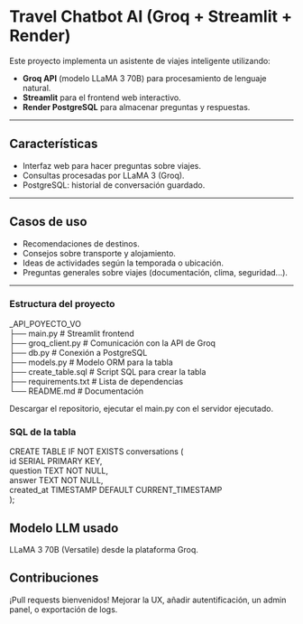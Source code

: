 #  Travel Chatbot AI (Groq + Streamlit + Render)

Este proyecto implementa un asistente de viajes inteligente utilizando:

- **Groq API** (modelo LLaMA 3 70B) para procesamiento de lenguaje natural.
- **Streamlit** para el frontend web interactivo.
- **Render PostgreSQL** para almacenar preguntas y respuestas.

---

##  Características

- Interfaz web para hacer preguntas sobre viajes.
- Consultas procesadas por LLaMA 3 (Groq).
- PostgreSQL: historial de conversación guardado.

---

##  Casos de uso

- Recomendaciones de destinos.
- Consejos sobre transporte y alojamiento.
- Ideas de actividades según la temporada o ubicación.
- Preguntas generales sobre viajes (documentación, clima, seguridad...).

---

### Estructura del proyecto  

_API_POYECTO_VO  
├── main.py              # Streamlit frontend  
├── groq_client.py       # Comunicación con la API de Groq  
├── db.py                # Conexión a PostgreSQL  
├── models.py            # Modelo ORM para la tabla  
├── create_table.sql     # Script SQL para crear la tabla  
├── requirements.txt     # Lista de dependencias  
    └── README.md            # Documentación

Descargar el repositorio, ejecutar el main.py con el servidor ejecutado.

### SQL de la tabla


CREATE TABLE IF NOT EXISTS conversations (  
    id SERIAL PRIMARY KEY,  
    question TEXT NOT NULL,  
    answer TEXT NOT NULL,  
    created_at TIMESTAMP DEFAULT CURRENT_TIMESTAMP  
);  



## Modelo LLM usado

LLaMA 3 70B (Versatile) desde la plataforma Groq.



## Contribuciones

¡Pull requests bienvenidos! Mejorar la UX, añadir autentificación, un admin panel, o exportación de logs.

